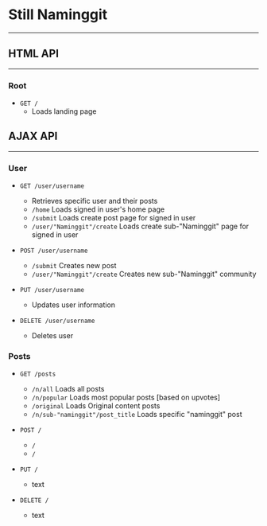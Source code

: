 # Still Naminggit

---

## HTML API

---

### Root

  * `GET /`
    * Loads landing page
    
 ## AJAX API

---

### User
  * `GET /user/username`
    * Retrieves specific user and their posts
    * `/home` Loads signed in user's home page
    * `/submit` Loads create post page for signed in user
    * `/user/"Naminggit"/create` Loads create sub-"Naminggit" page for signed in user
    
  * `POST /user/username`
    * `/submit` Creates new post
    * `/user/"Naminggit"/create` Creates new sub-"Naminggit" community
    
  * `PUT /user/username`
    * Updates user information

  * `DELETE /user/username`
    * Deletes user
    
 ### Posts

  * `GET /posts`

    * `/n/all` Loads all posts
    * `/n/popular` Loads most popular posts [based on upvotes]
    * `/original` Loads Original content posts
    * `/n/sub-"naminggit"/post_title` Loads specific "naminggit" post

  * `POST /`

    * `/ ` 
    * `/ ` 
    
  * `PUT /`
    * text
    
  * `DELETE /`
    * text 
    
